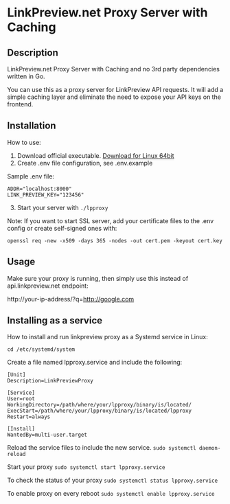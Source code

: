 # LinkPreview.net Proxy Server with Caching

## Description
LinkPreview.net Proxy Server with Caching and no 3rd party dependencies written in Go.

You can use this as a proxy server for LinkPreview API requests. It will add a simple caching layer and eliminate the need to expose your API keys on the frontend.

## Installation


How to use:

1. Download official executable. [Download for Linux 64bit](https://github.com/interactive32/lpproxy/releases/download/v1.0.0/lpproxy-1.0.0.linux-amd64.zip)
2. Create .env file configuration, see .env.example


Sample .env file:

```
ADDR="localhost:8000"
LINK_PREVIEW_KEY="123456"
```

3. Start your server with ```./lpproxy```


Note: If you want to start SSL server, add your certificate files to the .env config or create self-signed ones with:
```
openssl req -new -x509 -days 365 -nodes -out cert.pem -keyout cert.key
```

## Usage

Make sure your proxy is running, then simply use this instead of api.linkpreview.net endpoint:

http://your-ip-address/?q=http://google.com


## Installing as a service

How to install and run linkpreview proxy as a Systemd service in Linux:

```cd /etc/systemd/system```

Create a file named lpproxy.service and include the following:

```
[Unit]
Description=LinkPreviewProxy

[Service]
User=root
WorkingDirectory=/path/where/your/lpproxy/binary/is/located/
ExecStart=/path/where/your/lpproxy/binary/is/located/lpproxy
Restart=always

[Install]
WantedBy=multi-user.target
```

Reload the service files to include the new service.
```sudo systemctl daemon-reload```

Start your proxy
```sudo systemctl start lpproxy.service```

To check the status of your proxy
```sudo systemctl status lpproxy.service```

To enable proxy on every reboot
```sudo systemctl enable lpproxy.service```




